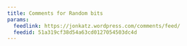 ```yaml
---
title: Comments for Random bits
params:
  feedlink: https://jonkatz.wordpress.com/comments/feed/
  feedid: 51a319cf38d54a63cd0127054503dc4d
---
```

